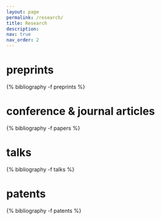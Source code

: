 ```yaml
---
layout: page
permalink: /research/
title: Research
description:
nav: true
nav_order: 2
---
```

<!-- _pages/publications.md -->
<div class="publications">

<h1>preprints</h1>

{% bibliography -f preprints %}

<h1>conference &amp; journal articles</h1>
{% bibliography -f papers %}

<h1>talks</h1>
{% bibliography -f talks %}

<h1>patents</h1>
{% bibliography -f patents %}

</div>
